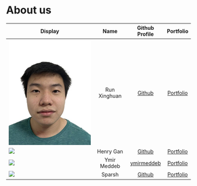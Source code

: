 # About us

Display |     Name     | Github Profile | Portfolio 
--------|:------------:|:--------------:|:---------:
![Run Xinghuan photograph.jpeg](photos%2FRun%20Xinghuan%20photograph.jpeg) | Run Xinghuan | [Github](https://github.com/runxinghuan) | [Portfolio](./team/runxinghuan.md)
![](https://via.placeholder.com/100.png?text=Photo) | Henry Gan | [Github](https://github.com/) | [Portfolio](docs/team/johndoe.md)
![](https://via.placeholder.com/100.png?text=Photo) | Ymir Meddeb | [ymirmeddeb](https://github.com/ymirmeddeb) | [Portfolio](https://ay2324s2-cs2113-f15-3.github.io/tp/team/ymirmeddeb.html)
![](https://incybot.github.io/images/avatars/avatar-1.png) | Sparsh | [Github](https://github.com/IncyBot) | [Portfolio](https://incybot.github.io/)
